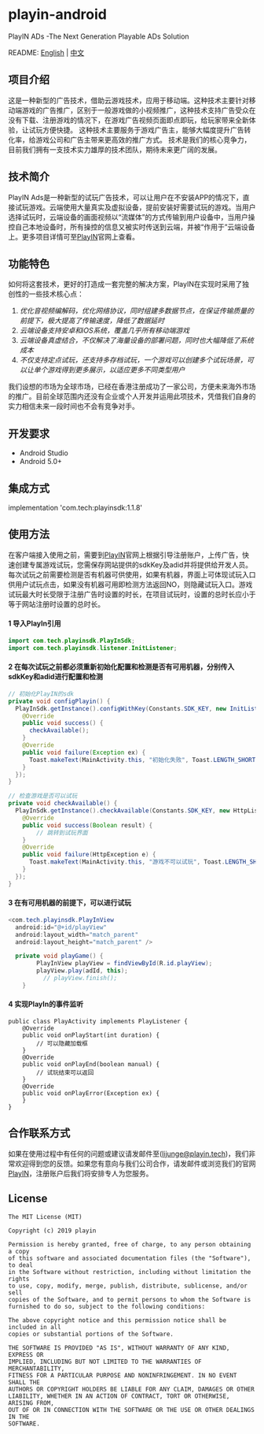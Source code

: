 # playin-android

PlayIN ADs -The Next Generation Playable ADs Solution

README: [English](https://github.com/playinads/playin-android) | [中文](https://github.com/playinads/playin-android/blob/master/README_中文.md)

## 项目介绍
这是一种新型的广告技术，借助云游戏技术，应用于移动端。这种技术主要针对移动端游戏的广告推广，区别于一般游戏做的小视频推广，这种技术支持广告受众在没有下载、注册游戏的情况下，在游戏广告视频页面即点即玩，给玩家带来全新体验，让试玩方便快捷。
这种技术主要服务于游戏广告主，能够大幅度提升广告转化率，给游戏公司和广告主带来更高效的推广方式。
技术是我们的核心竞争力，目前我们拥有一支技术实力雄厚的技术团队，期待未来更广阔的发展。
## 技术简介
PlayIN Ads是一种新型的试玩广告技术，可以让用户在不安装APP的情况下，直接试玩游戏。云端使用大量真实及虚拟设备，提前安装好需要试玩的游戏。当用户选择试玩时，云端设备的画面视频以“流媒体”的方式传输到用户设备中，当用户操控自己本地设备时，所有操控的信息又被实时传送到云端，并被“作用于”云端设备上。更多项目详情可至[PlayIN](https://playinads.com)官网上查看。

## 功能特色
如何将这套技术，更好的打造成一套完整的解决方案，PlayIN在实现时采用了独创性的一些技术核心点：
1. *优化音视频编解码，优化网络协议，同时组建多数据节点，在保证传输质量的前提下，极大提高了传输速度，降低了数据延时*
2. *云端设备支持安卓和iOS系统，覆盖几乎所有移动端游戏*
3. *云端设备真虚结合，不仅解决了海量设备的部署问题，同时也大幅降低了系统成本*
4. *不仅支持定点试玩，还支持多存档试玩，一个游戏可以创建多个试玩场景，可以让单个游戏得到更多展示，以适应更多不同类型用户*

我们设想的市场为全球市场，已经在香港注册成功了一家公司，方便未来海外市场的推广。目前全球范围内还没有企业或个人开发并运用此项技术，凭借我们自身的实力相信未来一段时间也不会有竞争对手。

## 开发要求

* Android Studio
* Android 5.0+

## 集成方式

implementation 'com.tech:playinsdk:1.1.8'

## 使用方法

在客户端接入使用之前，需要到[PlayIN](https://playinads.com)官网上根据引导注册账户，上传广告，快速创建专属游戏试玩，您需保存网站提供的sdkKey及adid并将提供给开发人员。
每次试玩之前需要检测是否有机器可供使用，如果有机器，界面上可体现试玩入口供用户试玩点击，如果没有机器可用即检测方法返回NO，则隐藏试玩入口。游戏试玩最大时长受限于注册广告时设置的时长，在项目试玩时，设置的总时长应小于等于网站注册时设置的总时长。

#### 1 导入PlayIn引用
```java
import com.tech.playinsdk.PlayInSdk;
import com.tech.playinsdk.listener.InitListener;
```
#### 2 在每次试玩之前都必须重新初始化配置和检测是否有可用机器，分别传入sdkKey和adid进行配置和检测
```java
// 初始化PlayIN的sdk
private void configPlayin() {
  PlayInSdk.getInstance().configWithKey(Constants.SDK_KEY, new InitListener() {
    @Override
    public void success() {
      checkAvailable();
    }
    @Override
    public void failure(Exception ex) {
      Toast.makeText(MainActivity.this, "初始化失败", Toast.LENGTH_SHORT).show();
    }
  });
}

// 检查游戏是否可以试玩
private void checkAvailable() {
  PlayInSdk.getInstance().checkAvailable(Constants.SDK_KEY, new HttpListener<Boolean>() {
    @Override
    public void success(Boolean result) {
     	// 跳转到试玩界面
    }
    @Override
    public void failure(HttpException e) {
      Toast.makeText(MainActivity.this, "游戏不可以试玩", Toast.LENGTH_SHORT).show();
    }
  });
}
```
#### 3 在有可用机器的前提下，可以进行试玩

```java
<com.tech.playinsdk.PlayInView
  android:id="@+id/playView"
  android:layout_width="match_parent"
  android:layout_height="match_parent" />

  private void playGame() {
        PlayInView playView = findViewById(R.id.playView);
        playView.play(adId, this);
	      // playView.finish();
    }
```
#### 4 实现PlayIn的事件监听
```objc
public class PlayActivity implements PlayListener {
    @Override
    public void onPlayStart(int duration) {
        // 可以隐藏加载框
    }
    @Override
    public void onPlayEnd(boolean manual) {
        // 试玩结束可以返回
    }
    @Override
    public void onPlayError(Exception ex) {
    }
}
```
## 合作联系方式

如果在使用过程中有任何的问题或建议请发邮件至(lijunge@playin.tech)，我们非常欢迎得到您的反馈。如果您有意向与我们公司合作，请发邮件或浏览我们的官网[PlayIN](https://playinads.com)，注册账户后我们将安排专人为您服务。

## License
```
The MIT License (MIT)

Copyright (c) 2019 playin

Permission is hereby granted, free of charge, to any person obtaining a copy
of this software and associated documentation files (the "Software"), to deal
in the Software without restriction, including without limitation the rights
to use, copy, modify, merge, publish, distribute, sublicense, and/or sell
copies of the Software, and to permit persons to whom the Software is
furnished to do so, subject to the following conditions:

The above copyright notice and this permission notice shall be included in all
copies or substantial portions of the Software.

THE SOFTWARE IS PROVIDED "AS IS", WITHOUT WARRANTY OF ANY KIND, EXPRESS OR
IMPLIED, INCLUDING BUT NOT LIMITED TO THE WARRANTIES OF MERCHANTABILITY,
FITNESS FOR A PARTICULAR PURPOSE AND NONINFRINGEMENT. IN NO EVENT SHALL THE
AUTHORS OR COPYRIGHT HOLDERS BE LIABLE FOR ANY CLAIM, DAMAGES OR OTHER
LIABILITY, WHETHER IN AN ACTION OF CONTRACT, TORT OR OTHERWISE, ARISING FROM,
OUT OF OR IN CONNECTION WITH THE SOFTWARE OR THE USE OR OTHER DEALINGS IN THE
SOFTWARE.
```
